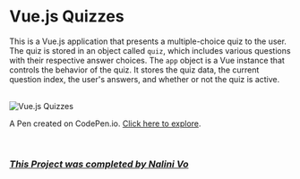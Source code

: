 # Vue.js Quizzes

This is a Vue.js application that presents a multiple-choice quiz to the user. The quiz is stored in an object called `quiz`, which includes various questions with their respective answer choices. The `app` object is a Vue instance that controls the behavior of the quiz. It stores the quiz data, the current question index, the user's answers, and whether or not the quiz is active.

<br>

<img src="https://assets.codepen.io/10602517/Vue.js+Quizzes.PNG" alt="Vue.js Quizzes" title="Vue.js Quizzes">

<br>

A Pen created on CodePen.io. [Click here to explore](https://codepen.io/Nalini1998/live/dywvVvP/7c2134a08a6198620a202c69968e3477).

<br>
  
### ***[This Project was completed by Nalini Vo](https://github.com/Nalini1998)***
